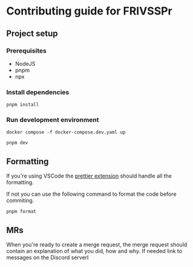 # Contributing guide for FRIVSSPr

## Project setup

### Prerequisites
- NodeJS
- pnpm
- npx

### Install dependencies

```
pnpm install
```

### Run development environment

```
docker compose -f docker-compose.dev.yaml up

pnpm dev
```

## Formatting

If you're using VSCode the [prettier extension]() should handle all the formatting.

If not you can use the following command to format the code before commiting.

```
pnpm format
```

## MRs

When you're ready to create a merge request, the merge request should contain an explanation of what you did, how and why. If needed link to messages on the Discord serverl
